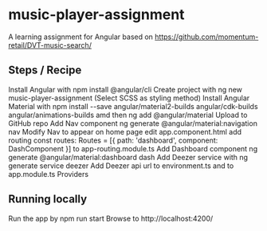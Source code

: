 # music-player-assignment
 A learning assignment for Angular based on https://github.com/momentum-retail/DVT-music-search/

## Steps / Recipe
Install Angular with npm install @angular/cli
Create project with ng new music-player-assignment (Select SCSS as styling method)
Install Angular Material with npm install --save angular/material2-builds angular/cdk-builds angular/animations-builds amd then ng add @angular/material
Upload to GitHub repo
Add Nav component ng generate @angular/material:navigation nav
Modify Nav to appear on home page 
    edit app.component.html <app-nav></app-nav>
    add routing const routes: Routes = [{ path: 'dashboard', component: DashComponent }] to app-routing.module.ts
Add Dashboard component ng generate @angular/material:dashboard dash
Add Deezer service with ng generate service deezer
    Add Deezer api url to environment.ts and to app.module.ts Providers

## Running locally
Run the app by npm run start
Browse to http://localhost:4200/
